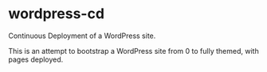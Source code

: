 # wordpress-cd

Continuous Deployment of a WordPress site.

This is an attempt to bootstrap a WordPress site from 0 to fully themed, with pages deployed.

